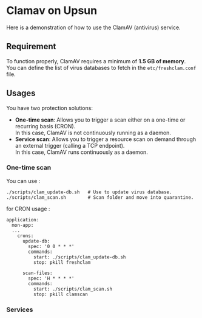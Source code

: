 # Clamav on Upsun

Here is a demonstration of how to use the ClamAV (antivirus) service.

## Requirement

To function properly, ClamAV requires a minimum of **1.5 GB of memory**.  
You can define the list of virus databases to fetch in the `etc/freshclam.conf` file.

## Usages

You have two protection solutions:

- **One-time scan**: Allows you to trigger a scan either on a one-time or recurring basis (CRON).  
In this case, ClamAV is not continuously running as a daemon.
- **Service scan**: Allows you to trigger a resource scan on demand through an external trigger (calling a TCP endpoint).  
In this case, ClamAV runs continuously as a daemon.

### One-time scan

You can use :
```
./scripts/clam_update-db.sh   # Use to update virus database.
./scripts/clam_scan.sh        # Scan folder and move into quarantine.
```

for CRON usage :
```
application:
  mon-app:
  ...
    crons:
      update-db:
        spec: '0 0 * * *'
        commands:
          start: ./scripts/clam_update-db.sh
          stop: pkill freshclam

      scan-files:
        spec: 'H * * * *'
        commands:
          start: ./scripts/clam_scan.sh
          stop: pkill clamscan
```

### Services



